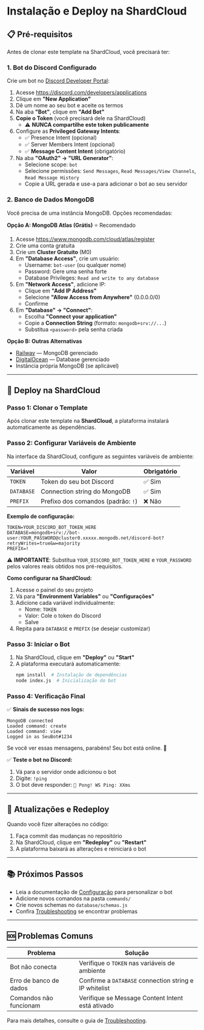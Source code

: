 # Instalação e Deploy na ShardCloud

## 📋 Pré-requisitos

Antes de clonar este template na ShardCloud, você precisará ter:

### 1. Bot do Discord Configurado

Crie um bot no [Discord Developer Portal](https://discord.com/developers/applications):

1. Acesse https://discord.com/developers/applications
2. Clique em **"New Application"**
3. Dê um nome ao seu bot e aceite os termos
4. Na aba **"Bot"**, clique em **"Add Bot"**
5. **Copie o Token** (você precisará dele na ShardCloud)
   - ⚠️ **NUNCA compartilhe este token publicamente**
6. Configure as **Privileged Gateway Intents**:
   - ✅ Presence Intent (opcional)
   - ✅ Server Members Intent (opcional)
   - ✅ **Message Content Intent** (obrigatório)
7. Na aba **"OAuth2" → "URL Generator"**:
   - Selecione scope: `bot`
   - Selecione permissões: `Send Messages`, `Read Messages/View Channels`, `Read Message History`
   - Copie a URL gerada e use-a para adicionar o bot ao seu servidor

### 2. Banco de Dados MongoDB

Você precisa de uma instância MongoDB. Opções recomendadas:

**Opção A: MongoDB Atlas (Grátis)** ⭐ Recomendado

1. Acesse https://www.mongodb.com/cloud/atlas/register
2. Crie uma conta gratuita
3. Crie um **Cluster Gratuito** (M0)
4. Em **"Database Access"**, crie um usuário:
   - Username: `bot-user` (ou qualquer nome)
   - Password: Gere uma senha forte
   - Database Privileges: `Read and write to any database`
5. Em **"Network Access"**, adicione IP:
   - Clique em **"Add IP Address"**
   - Selecione **"Allow Access from Anywhere"** (0.0.0.0/0)
   - Confirme
6. Em **"Database" → "Connect"**:
   - Escolha **"Connect your application"**
   - Copie a **Connection String** (formato: `mongodb+srv://...`)
   - Substitua `<password>` pela senha criada

**Opção B: Outras Alternativas**

- [Railway](https://railway.app/) — MongoDB gerenciado
- [DigitalOcean](https://www.digitalocean.com/products/managed-databases-mongodb) — Database gerenciado
- Instância própria MongoDB (se aplicável)

---

## 🚀 Deploy na ShardCloud

### Passo 1: Clonar o Template

Após clonar este template na **ShardCloud**, a plataforma instalará automaticamente as dependências.

### Passo 2: Configurar Variáveis de Ambiente

Na interface da ShardCloud, configure as seguintes variáveis de ambiente:

| Variável | Valor | Obrigatório |
|----------|-------|-------------|
| `TOKEN` | Token do seu bot Discord | ✅ Sim |
| `DATABASE` | Connection string do MongoDB | ✅ Sim |
| `PREFIX` | Prefixo dos comandos (padrão: `!`) | ❌ Não |

**Exemplo de configuração:**

```env
TOKEN=YOUR_DISCORD_BOT_TOKEN_HERE
DATABASE=mongodb+srv://bot-user:YOUR_PASSWORD@cluster0.xxxxx.mongodb.net/discord-bot?retryWrites=true&w=majority
PREFIX=!
```

⚠️ **IMPORTANTE**: Substitua `YOUR_DISCORD_BOT_TOKEN_HERE` e `YOUR_PASSWORD` pelos valores reais obtidos nos pré-requisitos.

**Como configurar na ShardCloud:**

1. Acesse o painel do seu projeto
2. Vá para **"Environment Variables"** ou **"Configurações"**
3. Adicione cada variável individualmente:
   - Nome: `TOKEN`
   - Valor: Cole o token do Discord
   - Salve
4. Repita para `DATABASE` e `PREFIX` (se desejar customizar)

### Passo 3: Iniciar o Bot

1. Na ShardCloud, clique em **"Deploy"** ou **"Start"**
2. A plataforma executará automaticamente:
   ```bash
   npm install  # Instalação de dependências
   node index.js  # Inicialização do bot
   ```

### Passo 4: Verificação Final

✅ **Sinais de sucesso nos logs:**

```
MongoDB connected
Loaded command: create
Loaded command: view
Logged in as SeuBot#1234
```

Se você ver essas mensagens, parabéns! Seu bot está online. 🎉

✅ **Teste o bot no Discord:**

1. Vá para o servidor onde adicionou o bot
2. Digite: `!ping`
3. O bot deve responder: `🏓 Pong! WS Ping: XXms`

---

## 🔄 Atualizações e Redeploy

Quando você fizer alterações no código:

1. Faça commit das mudanças no repositório
2. Na ShardCloud, clique em **"Redeploy"** ou **"Restart"**
3. A plataforma baixará as alterações e reiniciará o bot

---

## 📚 Próximos Passos

- Leia a documentação de [Configuração](config.md) para personalizar o bot
- Adicione novos comandos na pasta `commands/`
- Crie novos schemas no `database/schemas.js`
- Confira [Troubleshooting](troubleshooting.md) se encontrar problemas

---

## 🆘 Problemas Comuns

| Problema | Solução |
|----------|---------|
| Bot não conecta | Verifique o `TOKEN` nas variáveis de ambiente |
| Erro de banco de dados | Confirme a `DATABASE` connection string e IP whitelist |
| Comandos não funcionam | Verifique se Message Content Intent está ativado |

Para mais detalhes, consulte o guia de [Troubleshooting](troubleshooting.md).

